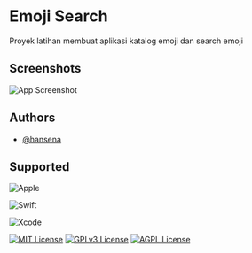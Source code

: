 
# Emoji Search

Proyek latihan membuat aplikasi katalog emoji dan search emoji


## Screenshots

![App Screenshot](https://res.cloudinary.com/moyadev/image/upload/v1713407526/Screenshot_2024-04-18_at_09.30.00_p0j9ex.jpg)


## Authors

- [@hansena](https://www.github.com/hidayatabisena)


## Supported

![Apple](https://img.shields.io/badge/Apple-%23000000.svg?style=for-the-badge&logo=apple&logoColor=white)

![Swift](https://img.shields.io/badge/swift-F54A2A?style=for-the-badge&logo=swift&logoColor=white)

![Xcode](https://img.shields.io/badge/Xcode-007ACC?style=for-the-badge&logo=Xcode&logoColor=white)

[![MIT License](https://img.shields.io/badge/License-MIT-green.svg)](https://choosealicense.com/licenses/mit/)
[![GPLv3 License](https://img.shields.io/badge/License-GPL%20v3-yellow.svg)](https://opensource.org/licenses/)
[![AGPL License](https://img.shields.io/badge/license-AGPL-blue.svg)](http://www.gnu.org/licenses/agpl-3.0)

